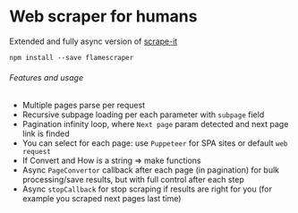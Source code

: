 # Web scraper for humans

Extended and fully async version of [scrape-it](https://github.com/IonicaBizau/scrape-it)

    npm install --save flamescraper

###### Features and usage
* Multiple pages parse per request
* Recursive subpage loading per each parameter with `subpage` field
* Pagination infinity loop, where `Next page` param detected and next page link is finded
* You can select for each page: use `Puppeteer` for SPA sites or default `web request`
* If Convert and How is a string => make functions
* Async `PageConvertor` callback after each page (in pagination) for bulk processing/save results, but with full control after each step
* Async `stopCallback` for stop scraping if results are right for you (for example you scraped next pages last time)
